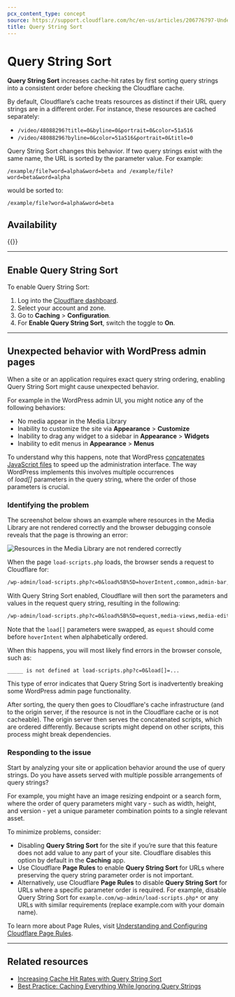 ```yaml
---
pcx_content_type: concept
source: https://support.cloudflare.com/hc/en-us/articles/206776797-Understanding-Query-String-Sort
title: Query String Sort
---
```


# Query String Sort

**Query String Sort** increases cache-hit rates by first sorting query strings into a consistent order before checking the Cloudflare cache.

By default, Cloudflare’s cache treats resources as distinct if their URL query strings are in a different order. For instance, these resources are cached separately:

-   `/video/48088296?title=0&byline=0&portrait=0&color=51a516`
-   `/video/48088296?byline=0&color=51a516&portrait=0&title=0`

Query String Sort changes this behavior. If two query strings exist with the same name, the URL is sorted by the parameter value. For example:

`/example/file?word=alpha&word=beta and /example/file?word=beta&word=alpha`

would be sorted to:

`/example/file?word=alpha&word=beta`

## Availability

{{<feature-table id="cache.query_string_sort">}}

___

## Enable Query String Sort

To enable Query String Sort:

1. Log into the [Cloudflare dashboard](https://dash.cloudflare.com).
2. Select your account and zone.
3. Go to **Caching** > **Configuration**.
4. For **Enable Query String Sort**, switch the toggle to **On**.

___

## Unexpected behavior with WordPress admin pages

When a site or an application requires exact query string ordering, enabling Query String Sort might cause unexpected behavior.

For example in the WordPress admin UI, you might notice any of the following behaviors:

-   No media appear in the Media Library
-   Inability to customize the site via **Appearance** \> **Customize**
-   Inability to drag any widget to a sidebar in **Appearance** \> **Widgets**
-   Inability to edit menus in **Appearance** \> **Menus**

To understand why this happens, note that WordPress [concatenates JavaScript files](https://wordpress.org/support/article/editing-wp-config-php/#disable-javascript-concatenation) to speed up the administration interface. The way WordPress implements this involves multiple occurrences of _load\[\]_ parameters in the query string, where the order of those parameters is crucial.

### Identifying the problem

The screenshot below shows an example where resources in the Media Library are not rendered correctly and the browser debugging console reveals that the page is throwing an error:

![Resources in the Media Library are not rendered correctly](/images/support/media_library_enabling_query.png)

When the page `load-scripts.php` loads, the browser sends a request to Cloudflare for:

```txt
/wp-admin/load-scripts.php?c=0&load%5B%5D=hoverIntent,common,admin-bar,underscore,shortcode,backbone,wp-util,wp-backbone,media-models,wp-plupload,wp-mediaelement,wp-api-r&load%5B%5D=equest,media-views,media-editor,media-audiovideo,mce-view,imgareaselect,image-edit,media-grid,media,svg-painter&ver=5.0.3
```

With Query String Sort enabled, Cloudflare will then sort the parameters and values in the request query string, resulting in the following:


```txt
/wp-admin/load-scripts.php?c=0&load%5B%5D=equest,media-views,media-editor,media-audiovideo,mce-view,imgareaselect,image-edit,media-grid,media,svg-painter&load%5B%5D=hoverIntent,common,admin-bar,underscore,shortcode,backbone,wp-util,wp-backbone,media-models,wp-plupload,wp-mediaelement,wp-api-r&ver=5.0.3
```

Note that the `load[]` parameters were swapped, as `equest` should come before `hoverIntent` when alphabetically ordered.

When this happens, you will most likely find errors in the browser console, such as:

`_____ is not defined at load-scripts.php?c=0&load[]=...`

This type of error indicates that Query String Sort is inadvertently breaking some WordPress admin page functionality.

After sorting, the query then goes to Cloudflare's cache infrastructure (and to the origin server, if the resource is not in the Cloudflare cache or is not cacheable). The origin server then serves the concatenated scripts, which are ordered differently. Because scripts might depend on other scripts, this process might break dependencies.

### Responding to the issue

Start by analyzing your site or application behavior around the use of query strings. Do you have assets served with multiple possible arrangements of query strings?

For example, you might have an image resizing endpoint or a search form, where the order of query parameters might vary - such as width, height, and version - yet a unique parameter combination points to a single relevant asset.

To minimize problems, consider:

-   Disabling **Query String Sort** for the site if you’re sure that this feature does not add value to any part of your site. Cloudflare disables this option by default in the **Caching** app.
-   Use Cloudflare **Page Rules** to enable **Query String Sort** for URLs where preserving the query string parameter order is not important.
-   Alternatively, use Cloudflare **Page Rules** to disable **Query String Sort** for URLs where a specific parameter order is required. For example, disable Query String Sort for `example.com/wp-admin/load-scripts.php*` or any URLs with similar requirements (replace example.com with your domain name).

To learn more about Page Rules, visit [Understanding and Configuring Cloudflare Page Rules](/support/page-rules/understanding-and-configuring-cloudflare-page-rules-page-rules-tutorial/).

___

## Related resources

-   [Increasing Cache Hit Rates with Query String Sort](https://blog.cloudflare.com/increasing-cache-hit-rates-with-query-string-sort/)
-   [Best Practice: Caching Everything While Ignoring Query Strings](/cache/troubleshooting/cache-everything-ignore-query-strings/)

